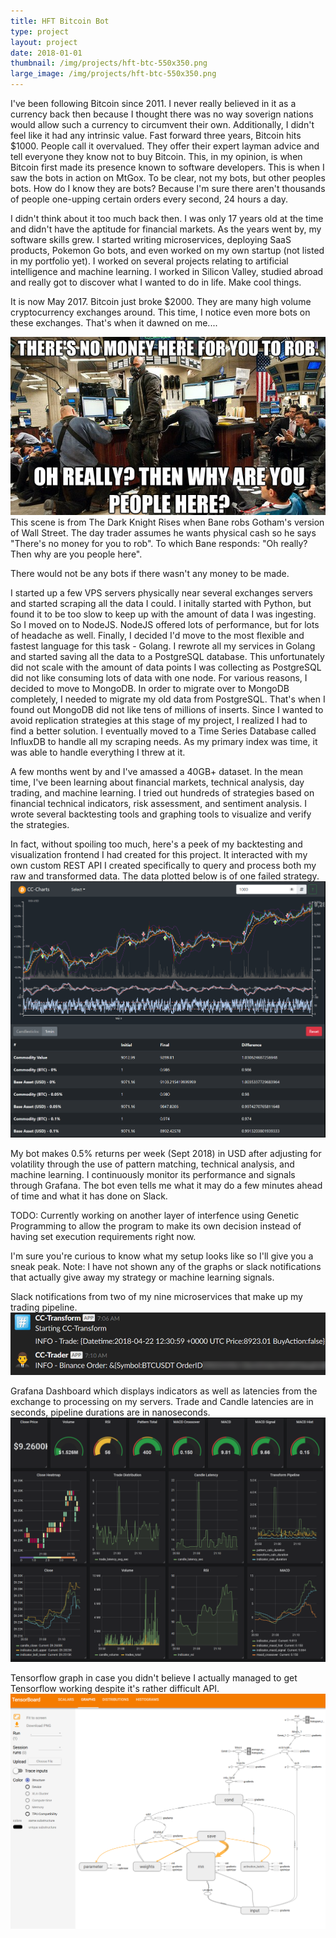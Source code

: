 ```yaml
---
title: HFT Bitcoin Bot
type: project
layout: project
date: 2018-01-01
thumbnail: /img/projects/hft-btc-550x350.png
large_image: /img/projects/hft-btc-550x350.png
---
```


I've been following Bitcoin since 2011. I never really believed in it as a currency back then because I thought there was no way soverign nations would allow such a currency to circumvent their own. Additionally, I didn't feel like it had any intrinsic value. Fast forward three years, Bitcoin hits $1000. People call it overvalued. They offer their expert layman advice and tell everyone they know not to buy Bitcoin. This, in my opinion, is when Bitcoin first made its presence known to software developers. This is when I saw the bots in action on MtGox. To be clear, not my bots, but other peoples bots. How do I know they are bots? Because I'm sure there aren't thousands of people one-upping certain orders every second, 24 hours a day.

I didn't think about it too much back then. I was only 17 years old at the time and didn't have the aptitude for financial markets. As the years went by, my software skills grew. I started writing microservices, deploying SaaS products, Pokemon Go bots, and even worked on my own startup (not listed in my portfolio yet). I worked on several projects relating to artificial intelligence and machine learning. I worked in Silicon Valley, studied abroad and really got to discover what I wanted to do in life. Make cool things.

It is now May 2017. Bitcoin just broke $2000. They are many high volume cryptocurrency exchanges around. This time, I notice even more bots on these exchanges. That's when it dawned on me....

<img src="/img/projects/hft_btc_bane.png" alt="The Dark Knight Quote">
This scene is from The Dark Knight Rises when Bane robs Gotham's version of Wall Street. The day trader assumes he wants physical cash so he says "There's no money for you to rob". To which Bane responds: "Oh really? Then why are you people here".

There would not be any bots if there wasn't any money to be made.

I started up a few VPS servers physically near several exchanges servers and started scraping all the data I could. I initally started with Python, but found it to be too slow to keep up with the amount of data I was ingesting. So I moved on to NodeJS. NodeJS offered lots of performance, but for lots of headache as well. Finally, I decided I'd move to the most flexible and fastest language for this task - Golang. I rewrote all my services in Golang and started saving all the data to a PostgreSQL database. This unfortunately did not scale with the amount of data points I was collecting as PostgreSQL did not like consuming lots of data with one node. For various reasons, I decided to move to MongoDB. In order to migrate over to MongoDB completely, I needed to migrate my old data from PostgreSQL. That's when I found out MongoDB did not like tens of millions of inserts. Since I wanted to avoid replication strategies at this stage of my project, I realized I had to find a better solution. I eventually moved to a Time Series Database called InfluxDB to handle all my scraping needs. As my primary index was time, it was able to handle everything I threw at it.

A few months went by and I've amassed a 40GB+ dataset. In the mean time, I've been learning about financial markets, technical analysis, day trading, and machine learning. I tried out hundreds of strategies based on financial technical indicators, risk assessment, and sentiment analysis. I wrote several backtesting tools and graphing tools to visualize and verify the strategies.

In fact, without spoiling too much, here's a peek of my backtesting and visualization frontend I had created for this project. It interacted with my own custom REST API I created specifically to query and process both my raw and transformed data. The data plotted below is of one failed strategy.
<img src="/img/projects/hft_btc_cc_charts.png" alt="CC Charts">

My bot makes 0.5% returns per week (Sept 2018) in USD after adjusting for volatility through the use of pattern matching, technical analysis, and machine learning. I continuously monitor its performance and signals through Grafana. The bot even tells me what it may do a few minutes ahead of time and what it has done on Slack.

TODO: Currently working on another layer of interfence using Genetic Programming to allow the program to make its own decision instead of having set execution requirements right now.

I'm sure you're curious to know what my setup looks like so I'll give you a sneak peak.
Note: I have not shown any of the graphs or slack notifications that actually give away my strategy or machine learning signals.

Slack notifications from two of my nine microservices that make up my trading pipeline.
<img src="/img/projects/hft_btc_slack.png" alt="Grafana">

Grafana Dashboard which displays indicators as well as latencies from the exchange to processing on my servers. Trade and Candle latencies are in seconds, pipeline durations are in nanoseconds.
<img src="/img/projects/hft_btc_grafana.png" alt="Grafana">

Tensorflow graph in case you didn't believe I actually managed to get Tensorflow working despite it's rather difficult API.
<img src="/img/projects/hft_btc_tf.png" alt="Grafana">